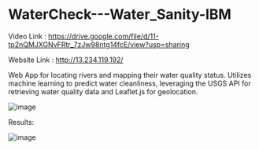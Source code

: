 # WaterCheck---Water_Sanity-IBM

Video Link : https://drive.google.com/file/d/11-tp2nQMJXGNvFRtr_7zJw98ntg14fcE/view?usp=sharing

Website Link : http://13.234.119.192/ 

Web App for locating rivers and mapping their water quality status. Utilizes machine learning to predict water cleanliness, leveraging the USGS API for retrieving water quality data and Leaflet.js for geolocation.

![image](https://github.com/user-attachments/assets/77b91e46-2230-4595-aece-31cbf1c3b4ee)


Results:

![image](https://github.com/user-attachments/assets/f0440313-ef9b-4bbe-b416-362296726d8a)
